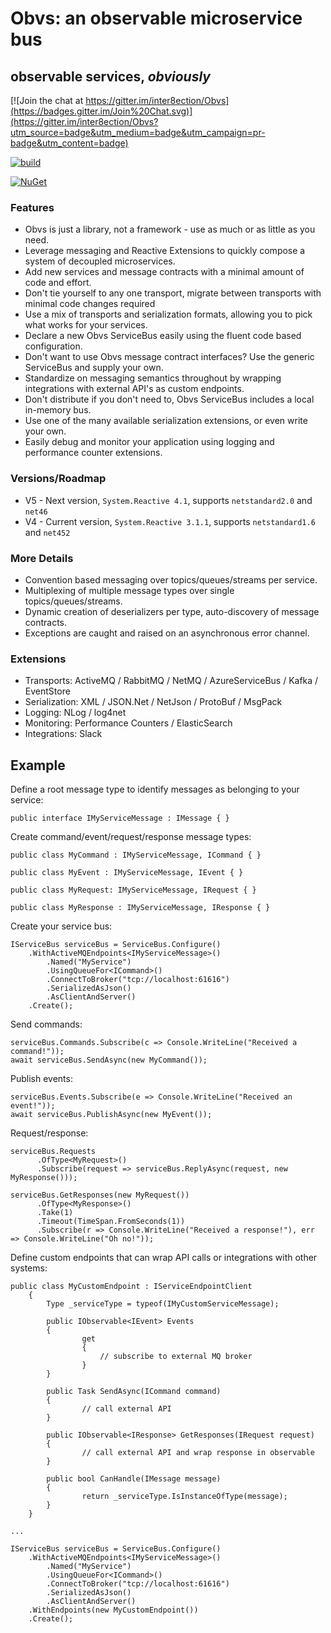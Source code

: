 ﻿
# Obvs: an observable microservice bus
## observable services, *obviously*

[![Join the chat at https://gitter.im/inter8ection/Obvs](https://badges.gitter.im/Join%20Chat.svg)](https://gitter.im/inter8ection/Obvs?utm_source=badge&utm_medium=badge&utm_campaign=pr-badge&utm_content=badge)

[![build](https://ci.appveyor.com/api/projects/status/hcv02eeulvfdr9de?svg=true)](https://ci.appveyor.com/project/inter8ection/obvs)

[![NuGet](https://img.shields.io/nuget/v/Obvs.svg)](https://www.nuget.org/packages/Obvs/)

### Features

* Obvs is just a library, not a framework - use as much or as little as you need.
* Leverage messaging and Reactive Extensions to quickly compose a system of decoupled microservices.
* Add new services and message contracts with a minimal amount of code and effort.
* Don't tie yourself to any one transport, migrate between transports with minimal code changes required
* Use a mix of transports and serialization formats, allowing you to pick what works for your services.
* Declare a new Obvs ServiceBus easily using the fluent code based configuration.
* Don't want to use Obvs message contract interfaces? Use the generic ServiceBus and supply your own.
* Standardize on messaging semantics throughout by wrapping integrations with external API's as custom endpoints.
* Don't distribute if you don't need to, Obvs ServiceBus includes a local in-memory bus.
* Use one of the many available serialization extensions, or even write your own.
* Easily debug and monitor your application using logging and performance counter extensions.

### Versions/Roadmap

* V5 - Next version, `System.Reactive 4.1`, supports `netstandard2.0` and `net46`
* V4 - Current version, `System.Reactive 3.1.1`, supports `netstandard1.6` and `net452` 

### More Details

* Convention based messaging over topics/queues/streams per service.
* Multiplexing of multiple message types over single topics/queues/streams.
* Dynamic creation of deserializers per type, auto-discovery of message contracts.
* Exceptions are caught and raised on an asynchronous error channel.

### Extensions

* Transports: ActiveMQ / RabbitMQ / NetMQ / AzureServiceBus / Kafka / EventStore
* Serialization: XML / JSON.Net / NetJson / ProtoBuf / MsgPack
* Logging: NLog / log4net
* Monitoring: Performance Counters / ElasticSearch
* Integrations: Slack

## Example

Define a root message type to identify messages as belonging to your service:

	public interface IMyServiceMessage : IMessage { }

Create command/event/request/response message types:

	public class MyCommand : IMyServiceMessage, ICommand { }

	public class MyEvent : IMyServiceMessage, IEvent { }

	public class MyRequest: IMyServiceMessage, IRequest { }
	
	public class MyResponse : IMyServiceMessage, IResponse { }

Create your service bus:

	IServiceBus serviceBus = ServiceBus.Configure()
        .WithActiveMQEndpoints<IMyServiceMessage>()
            .Named("MyService")
            .UsingQueueFor<ICommand>()
            .ConnectToBroker("tcp://localhost:61616")
            .SerializedAsJson()
            .AsClientAndServer()
        .Create();

Send commands:

	serviceBus.Commands.Subscribe(c => Console.WriteLine("Received a command!"));
	await serviceBus.SendAsync(new MyCommand());

Publish events:

	serviceBus.Events.Subscribe(e => Console.WriteLine("Received an event!"));
	await serviceBus.PublishAsync(new MyEvent());
	
Request/response:

	serviceBus.Requests
		  .OfType<MyRequest>()
		  .Subscribe(request => serviceBus.ReplyAsync(request, new MyResponse()));
	
	serviceBus.GetResponses(new MyRequest())
		  .OfType<MyResponse>()
		  .Take(1)
		  .Timeout(TimeSpan.FromSeconds(1))
		  .Subscribe(r => Console.WriteLine("Received a response!"), err => Console.WriteLine("Oh no!"));

Define custom endpoints that can wrap API calls or integrations with other systems:
	
	public class MyCustomEndpoint : IServiceEndpointClient
    	{
        	Type _serviceType = typeof(IMyCustomServiceMessage);

        	public IObservable<IEvent> Events
        	{
            		get
            		{
                		// subscribe to external MQ broker
            		}
        	}

        	public Task SendAsync(ICommand command)
        	{
            		// call external API
        	}

        	public IObservable<IResponse> GetResponses(IRequest request)
        	{
            		// call external API and wrap response in observable
        	}

        	public bool CanHandle(IMessage message)
        	{
            		return _serviceType.IsInstanceOfType(message);
        	}
    	}
		
	...

	IServiceBus serviceBus = ServiceBus.Configure()
        .WithActiveMQEndpoints<IMyServiceMessage>()
            .Named("MyService")
            .UsingQueueFor<ICommand>()
            .ConnectToBroker("tcp://localhost:61616")
            .SerializedAsJson()
            .AsClientAndServer()
		.WithEndpoints(new MyCustomEndpoint())
        .Create();

